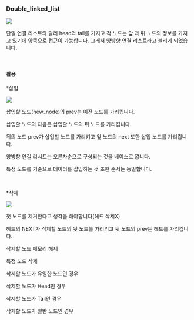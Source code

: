 ### Double_linked_list

![](https://imagedelivery.net/v7-TZByhOiJbNM9RaUdzSA/0f875e8d-25d6-43e7-9a3e-773455f07200/public)


단일 연결 리스트와 달리 head와 tail를 가지고 각 노드는 앞 과 뒤 노드의 정보를 가지고 있기에 양쪽으로 접근이 가능합니다. 그래서 양방향 연결 리스트라고 불리게 되었습니다.

<br>

#### 활용

*삽입

![](https://imagedelivery.net/v7-TZByhOiJbNM9RaUdzSA/97632137-9bf8-46a6-9966-e9e75ba21400/public)


삽입할 노드(new_node)의 prev는 이전 노드를 가리킵니다.

삽입할 노드의 다음은 삽입할 노드의 뒤 노드를 가리킵니다.

뒤의 노드 prev가 삽입할 노드를 가리키고 앞 노드의 next 또한 삽입 노드를 가리킵니다.

양방향 연길 리시트는 오른차순으로 구성되는 것을 베이스로 깝니다.

특정 노드를 기준으로 데이터를 삽입하는 것 또한 순서는 동일합니다.

<br>

*삭제

![](https://imagedelivery.net/v7-TZByhOiJbNM9RaUdzSA/4aeeba82-5e88-4f92-6876-a4a23decf100/public)

첫 노드를 제거한다고 생각을 해야합니다(헤드 삭제X)

헤드의 NEXT가 삭제할 노드의 뒷 노드를 가리키고 뒷 노드의 prev는 헤드를 가리킵니다.

삭제할 노드 메모리 해제

특정 노드 삭제

삭제할 노드가 유일한 노드인 경우

삭제할 노드가 Head인 경우

삭제할 노드가 Tail인 경우

삭제할 노드가 일반 노드인 경우


